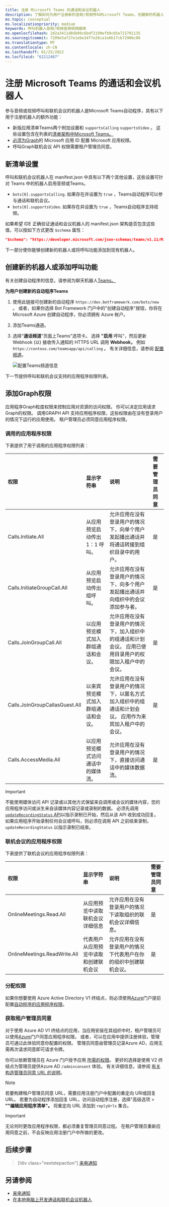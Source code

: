 ```yaml
---
title: 注册 Microsoft Teams 的通话和会议机器人
description: 了解如何为用户注册新的音频/视频呼叫Microsoft Teams、创建新的机器人或添加呼叫功能以及添加图形权限。
ms.topic: conceptual
ms.localizationpriority: medium
keywords: 呼叫机器人音频/视频音频视频媒体
ms.openlocfilehash: 2d2a3411d8db09c6bdf2199efb9cb5e721701135
ms.sourcegitcommit: 7209e5af27e1ebe34f7e26ca1e6b17cb7290bc06
ms.translationtype: MT
ms.contentlocale: zh-CN
ms.lasthandoff: 01/25/2022
ms.locfileid: "62212487"
---
```

# <a name="register-calls-and-meetings-bot-for-microsoft-teams"></a>注册 Microsoft Teams 的通话和会议机器人

参与音频或视频呼叫和联机会议的机器人是Microsoft Teams自动程序，具有以下用于注册机器人的额外功能：

* 新版应用清单Teams两个附加设置和 `supportsCalling` `supportsVideo` 。 这些设置包含在列表的[清单架构中Microsoft Teams。](../../resources/schema/manifest-schema.md)
* [必须为Graph](./registering-calling-bot.md#add-graph-permissions)的 Microsoft 应用 ID 配置 Microsoft 应用权限。
* 呼叫Graph联机会议 API 权限需要租户管理员同意。

## <a name="new-manifest-settings"></a>新清单设置

呼叫和联机会议机器人在 manifest.json 中具有以下两个其他设置，这些设置可针对 Teams 中的机器人启用音频或Teams。

* `bots[0].supportsCalling`. 如果存在并设置为 `true` ，Teams自动程序可以参与通话和联机会议。
* `bots[0].supportsVideo`. 如果存在并设置为 `true` ，Teams自动程序支持视频。

如果希望 IDE 正确验证通话和会议机器人的 manifest.json 架构是否包含这些值，可以按如下方式更改 `$schema` 属性：

```json
"$schema": "https://developer.microsoft.com/json-schemas/teams/v1.11/MicrosoftTeams.schema.json",
```

下一部分使你能够创建新的机器人或将呼叫功能添加到现有机器人。

## <a name="create-new-bot-or-add-calling-capabilities"></a>创建新的机器人或添加呼叫功能

有关创建自动程序的信息，请参阅为聊天机器人[Teams。](../how-to/create-a-bot-for-teams.md)

**为用户创建新的自动程序Teams**

1. 使用此链接可创建新的自动程序 `https://dev.botframework.com/bots/new` 。 或者，如果你选择 Bot  Framework 门户中的"创建自动程序"按钮，你将在 Microsoft Azure 创建自动程序，你必须拥有 Azure 帐户。
1. 添加Teams通道。
1. 选择"**通话频道**"页面上Teams"选项卡。 选择 **"启用** 呼叫"，然后更新 Webhook (以) 接收传入通知的 HTTPS URL 调用 **Webhook，** 例如 `https://contoso.com/teamsapp/api/calling` 。 有关详细信息，请参阅 [配置频道](/bot-framework/portal-configure-channels)。

    ![配置Teams频道信息](~/assets/images/calls-and-meetings/configure-msteams-channel.png)

下一节提供呼叫和联机会议支持的应用程序权限列表。

## <a name="add-graph-permissions"></a>添加Graph权限

应用程序Graph粒度权限来控制应用对资源的访问权限。 你可以决定应用请求Graph的权限。 调用GRAPH API 支持应用程序权限，这些权限由在没有登录用户的情况下运行的应用使用。 租户管理员必须同意应用程序权限。

### <a name="application-permissions-for-calls"></a>调用的应用程序权限

下表提供了用于调用的应用程序权限列表：

|权限    |显示字符串   |说明 |需要管理员同意 |
|:-----------------------------|:-----------------------------------------|:-----------------|:-----------------|
| Calls.Initiate.All |从应用预览启动传出 1：1 呼叫。 |允许应用在没有登录用户的情况下，向单个用户发起播出通话并将通话转接到组织目录中的用户。|是|
| Calls.InitiateGroupCall.All |从应用预览启动传出组呼叫。 |允许应用在没有登录用户的情况下，向多个用户发起播出通话并向组织中的会议添加参与者。|是|
| Calls.JoinGroupCall.All |以应用预览模式加入群组通话和会议。 |允许应用在没有登录用户的情况下，加入组织中的组通话和计划会议。 应用已使用目录用户的权限加入租户中的会议。|是|
| Calls.JoinGroupCallasGuest.All |以来宾预览模式加入群组通话和会议。 |允许应用在没有登录用户的情况下，以匿名方式加入组织中的组通话和计划会议。 应用作为来宾加入租户中的会议。|是|
| Calls.AccessMedia.All |以应用预览模式访问通话中的媒体流。 |允许应用在没有登录用户的情况下，直接访问通话中的媒体数据流。|是|

> [!IMPORTANT]
> 不能使用媒体访问 API 记录或以其他方式保留来自调用或会议的媒体内容，您的应用程序访问或派生来自该媒体内容记录或录制的数据。 必须先调用[ `updateRecordingStatus` API](/graph/api/call-updaterecordingstatus)以指示录制已开始，然后从该 API 收到成功回复。 如果应用程序开始录制任何会议或呼叫，则必须在调用 API 之前结束录制， `updateRecordingStatus` 以指示录制已结束。

### <a name="application-permissions-for-online-meetings"></a>联机会议的应用程序权限

下表提供了联机会议的应用程序权限列表：

|权限    |显示字符串   |说明 |需要管理员同意 |
|:-----------------------------|:-----------------------------------------|:-----------------|:-----------------|
| OnlineMeetings.Read.All |从应用预览中读取联机会议详细信息|允许应用在没有登录用户的情况下读取组织的联机会议详细信息。|是|
| OnlineMeetings.ReadWrite.All |代表用户从应用预览中读取和创建联机会议|允许应用在没有登录用户的情况下代表用户在你的组织中创建联机会议。|是|

### <a name="assign-permissions"></a>分配权限

如果你想要使用 Azure Active Directory V1 终结点，则必须使用[Azure](https://aka.ms/aadapplist)门户提前配置[自动程序的应用程序权限](/azure/active-directory/develop/azure-ad-endpoint-comparison)。

### <a name="get-tenant-administrator-consent"></a>获取租户管理员同意

对于使用 Azure AD V1 终结点的应用，当应用安装在其组织中时，租户管理员可以使用[Azure](https://portal.azure.com)门户同意应用程序权限。 或者，可以在应用中提供注册体验，管理员可通过此体验同意你配置的权限。 管理员同意由管理员记录Azure AD，应用无需再次请求同意即可请求令牌。

你可以依赖管理员在 Azure 门户授予应用 [所需的权限](https://portal.azure.com)。 更好的选择是使用 V2 终结点为管理员提供Azure AD `/adminconsent` 体验。 有关详细信息，请参阅 [有关构造管理员同意 URL 的说明](/graph/uth-v2-service#3-get-administrator-consent)。

> [!NOTE]
> 若要构建租户管理员同意 URL，需要应用注册门户中配置的重定向 URI[](https://apps.dev.microsoft.com/)或回复 URL。 若要为自动程序添加回复 URL，访问自动程序注册，选择"高级选项  >  **""编辑应用程序清单"。** 将重定向 URL 添加到 `replyUrls` 集合。

> [!IMPORTANT]
> 无论何时更改应用程序权限，都必须重复管理员同意过程。 在租户管理员重新应用同意之前，不会反映应用注册门户中所做的更改。

## <a name="next-step"></a>后续步骤

> [!div class="nextstepaction"]
> [来电通知](~/bots/calls-and-meetings/call-notifications.md)

## <a name="see-also"></a>另请参阅

* [来电通知](~/bots/calls-and-meetings/call-notifications.md)
* [在本地电脑上开发通话和联机会议机器人](~/bots/calls-and-meetings/debugging-local-testing-calling-meeting-bots.md)
